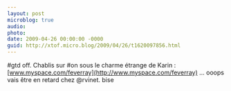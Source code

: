 ```yaml
---
layout: post
microblog: true
audio: 
photo: 
date: 2009-04-26 00:00:00 -0000
guid: http://xtof.micro.blog/2009/04/26/t1620097856.html
---
```

#gtd off. Chablis sur #on sous le charme étrange de Karin : [www.myspace.com/feverray](http://www.myspace.com/feverray) ... ooops vais être en retard chez @rvinet. bise

